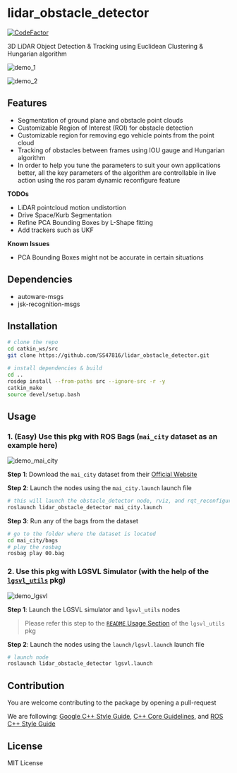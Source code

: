 # lidar_obstacle_detector

[![CodeFactor](https://www.codefactor.io/repository/github/ss47816/lidar_obstacle_detector/badge)](https://www.codefactor.io/repository/github/ss47816/lidar_obstacle_detector)

3D LiDAR Object Detection &amp; Tracking using Euclidean Clustering &amp; Hungarian algorithm

![demo_1](media/demo_1.gif)

![demo_2](media/demo_2.gif)

## Features
* Segmentation of ground plane and obstacle point clouds
* Customizable Region of Interest (ROI) for obstacle detection
* Customizable region for removing ego vehicle points from the point cloud
* Tracking of obstacles between frames using IOU gauge and Hungarian algorithm
* In order to help you tune the parameters to suit your own applications better, all the key parameters of the algorithm are controllable in live action using the ros param dynamic reconfigure feature

**TODOs**
* LiDAR pointcloud motion undistortion
* Drive Space/Kurb Segmentation
* Refine PCA Bounding Boxes by L-Shape fitting
* Add trackers such as UKF

**Known Issues**
* PCA Bounding Boxes might not be accurate in certain situations

## Dependencies
* autoware-msgs
* jsk-recognition-msgs

## Installation
```bash
# clone the repo
cd catkin_ws/src
git clone https://github.com/SS47816/lidar_obstacle_detector.git

# install dependencies & build 
cd ..
rosdep install --from-paths src --ignore-src -r -y
catkin_make
source devel/setup.bash
```

## Usage

### 1. (Easy) Use this pkg with ROS Bags (`mai_city` dataset as an example here)

![demo_mai_city](media/mai_city_00.gif)

**Step 1**: Download the `mai_city` dataset from their [Official Website](https://www.ipb.uni-bonn.de/data/mai-city-dataset/)

**Step 2**: Launch the nodes using the `mai_city.launch` launch file
```bash
# this will launch the obstacle_detector node, rviz, and rqt_reconfigure GUI together
roslaunch lidar_obstacle_detector mai_city.launch
```

**Step 3**: Run any of the bags from the dataset
```bash
# go to the folder where the dataset is located
cd mai_city/bags
# play the rosbag
rosbag play 00.bag
```

### 2. Use this pkg with LGSVL Simulator (with the help of the [`lgsvl_utils`](https://github.com/SS47816/lgsvl_utils) pkg)

![demo_lgsvl](media/lgsvl.gif)

**Step 1**: Launch the LGSVL simulator and `lgsvl_utils` nodes 
> Please refer this step to the [`README` Usage Section](https://github.com/SS47816/lgsvl_utils) of the `lgsvl_utils` pkg

**Step 2**: Launch the nodes using the `launch/lgsvl.launch` launch file
```bash
# launch node
roslaunch lidar_obstacle_detector lgsvl.launch 
```

## Contribution
You are welcome contributing to the package by opening a pull-request

We are following: 
[Google C++ Style Guide](https://google.github.io/styleguide/cppguide.html), 
[C++ Core Guidelines](https://isocpp.github.io/CppCoreGuidelines/CppCoreGuidelines#main), 
and [ROS C++ Style Guide](http://wiki.ros.org/CppStyleGuide)

## License
MIT License
